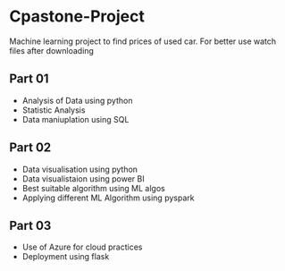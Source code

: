 # Cpastone-Project
Machine learning project to find prices of used car.
For better use watch files after downloading

## Part 01
- Analysis of Data using python
- Statistic Analysis
- Data maniuplation using SQL

## Part 02
- Data visualisation using python
- Data visualistaion using power BI
- Best suitable algorithm using ML algos
- Applying different ML Algorithm using pyspark

## Part 03
- Use of Azure for cloud practices
- Deployment using flask
